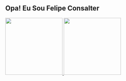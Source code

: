 ## Opa! Eu Sou Felipe Consalter 
 <div>
  <a href="https://github.com/felipecongb">
  <img height="180em" src="https://github-readme-stats.vercel.app/api?username=felipecongb&show_icons=true&theme=dracula&include_all_commits=true&count_private=true"/>
  <img height="180em" src="https://github-readme-stats.vercel.app/api/top-langs/?username=rafaballerini&layout=compact&langs_count=7&theme=dracula"/>
</div>
